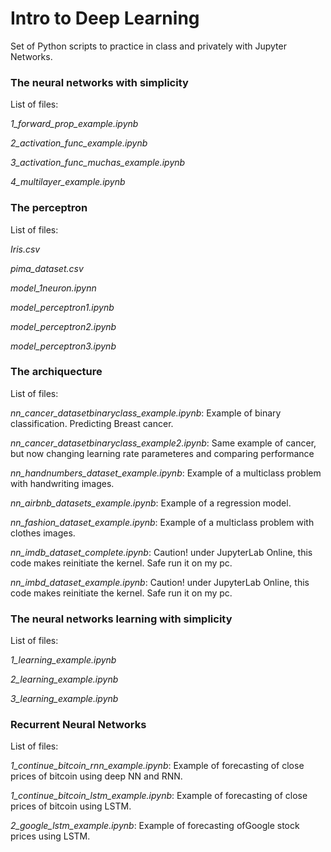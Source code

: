 # Intro to Deep Learning

Set of Python scripts to practice in class and privately with Jupyter Networks.


### The neural networks with simplicity
List of files:

*1_forward_prop_example.ipynb*

*2_activation_func_example.ipynb*

*3_activation_func_muchas_example.ipynb*

*4_multilayer_example.ipynb*



### The perceptron
List  of files:

*Iris.csv*

*pima_dataset.csv*

*model_1neuron.ipynn*

*model_perceptron1.ipynb*

*model_perceptron2.ipynb*

*model_perceptron3.ipynb*



### The archiquecture
List  of files:

*nn_cancer_datasetbinaryclass_example.ipynb*: Example of binary classification. Predicting Breast cancer.

*nn_cancer_datasetbinaryclass_example2.ipynb*: Same example of cancer, but now changing learning rate parameteres and comparing performance

*nn_handnumbers_dataset_example.ipynb*: Example of a multiclass problem with handwriting images. 

*nn_airbnb_datasets_example.ipynb*: Example of a regression model.

*nn_fashion_dataset_example.ipynb*: Example of a multiclass problem with clothes images.

*nn_imdb_dataset_complete.ipynb*: Caution! under JupyterLab Online, this code makes reinitiate the kernel. Safe run it on my pc.

*nn_imbd_dataset_example.ipynb*: Caution! under JupyterLab Online, this code makes reinitiate the kernel. Safe run it on my pc.



### The neural networks learning with simplicity
List  of files:

*1_learning_example.ipynb*

*2_learning_example.ipynb*

*3_learning_example.ipynb*



### Recurrent Neural Networks
List  of files:

*1_continue_bitcoin_rnn_example.ipynb*: Example of forecasting of close prices of bitcoin using deep NN and RNN.

*1_continue_bitcoin_lstm_example.ipynb*: Example of forecasting of close prices of bitcoin using LSTM.

*2_google_lstm_example.ipynb*: Example of forecasting ofGoogle stock prices using LSTM.

